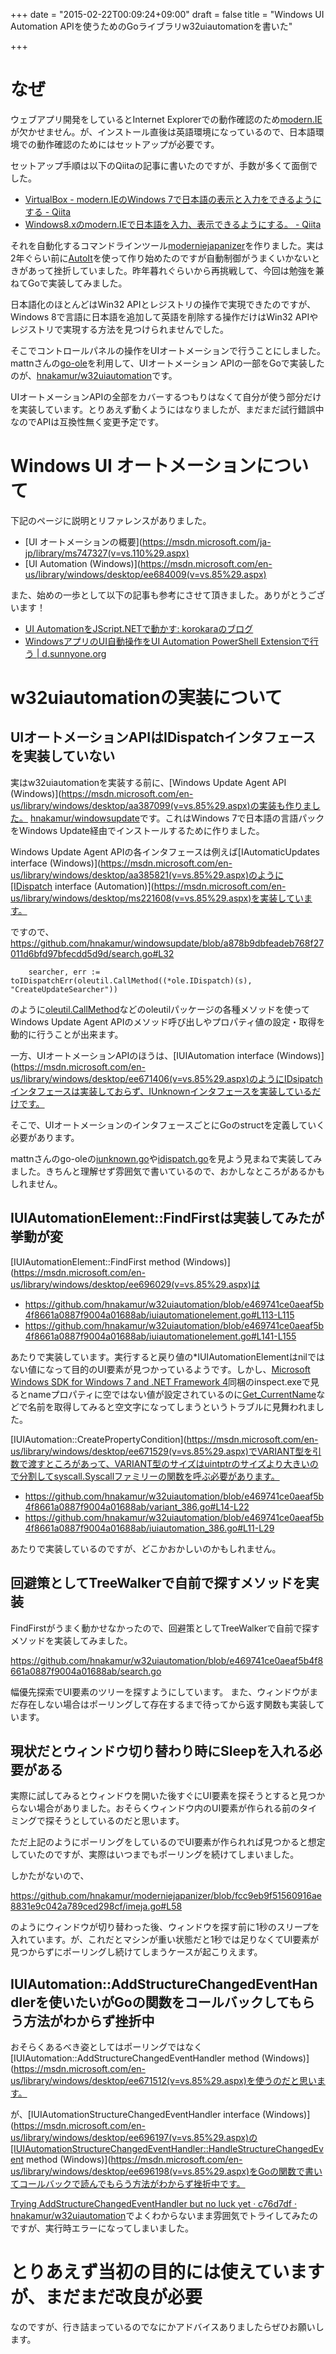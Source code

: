 +++
date = "2015-02-22T00:09:24+09:00"
draft = false
title = "Windows UI Automation APIを使うためのGoライブラリw32uiautomationを書いた"

+++

# なぜ

ウェブアプリ開発をしているとInternet Explorerでの動作確認のため[modern.IE](https://www.modern.ie/ja-jp)が欠かせません。が、インストール直後は英語環境になっているので、日本語環境での動作確認のためにはセットアップが必要です。

セットアップ手順は以下のQiitaの記事に書いたのですが、手数が多くて面倒でした。

* [VirtualBox - modern.IEのWindows 7で日本語の表示と入力をできるようにする - Qiita](http://qiita.com/hnakamur/items/5f2f9e817dd0de60abb2)
* [Windows8.xのmodern.IEで日本語を入力、表示できるようにする。 - Qiita](http://qiita.com/hnakamur/items/cd37c9c8826afe4b4dda)

それを自動化するコマンドラインツール[moderniejapanizer](https://github.com/hnakamur/moderniejapanizer)を作りました。実は2年ぐらい前に[AutoIt](https://www.autoitscript.com/site/autoit/)を使って作り始めたのですが自動制御がうまくいかないときがあって挫折していました。昨年暮れぐらいから再挑戦して、今回は勉強を兼ねてGoで実装してみました。

日本語化のほとんどはWin32 APIとレジストリの操作で実現できたのですが、Windows 8で言語に日本語を追加して英語を削除する操作だけはWin32 APIやレジストリで実現する方法を見つけられませんでした。

そこでコントロールパネルの操作をUIオートメーションで行うことにしました。
mattnさんの[go-ole](https://github.com/mattn/go-ole)を利用して、UIオートメーション APIの一部をGoで実装したのが、[hnakamur/w32uiautomation](https://github.com/hnakamur/w32uiautomation)です。

UIオートメーションAPIの全部をカバーするつもりはなくて自分が使う部分だけを実装しています。とりあえず動くようにはなりましたが、まだまだ試行錯誤中なのでAPIは互換性無く変更予定です。

# Windows UI オートメーションについて

下記のページに説明とリファレンスがありました。

* [UI オートメーションの概要](https://msdn.microsoft.com/ja-jp/library/ms747327(v=vs.110%29.aspx)
* [UI Automation (Windows)](https://msdn.microsoft.com/en-us/library/windows/desktop/ee684009(v=vs.85%29.aspx)

また、始めの一歩として以下の記事も参考にさせて頂きました。ありがとうございます！

* [UI AutomationをJScript.NETで動かす: korokaraのブログ](http://180.cocolog-nifty.com/blog/2011/10/ui-automationjs.html)
* [WindowsアプリのUI自動操作をUI Automation PowerShell Extensionで行う | d.sunnyone.org](http://d.sunnyone.org/2014/09/windowsuiui-automation-powershell.html)

# w32uiautomationの実装について

## UIオートメーションAPIはIDispatchインタフェースを実装していない

実はw32uiautomationを実装する前に、[Windows Update Agent API (Windows)](https://msdn.microsoft.com/en-us/library/windows/desktop/aa387099(v=vs.85%29.aspx)の実装も作りました。 [hnakamur/windowsupdate](https://github.com/hnakamur/windowsupdate)です。これはWindows 7で日本語の言語パックをWindows Update経由でインストールするために作りました。

Windows Update Agent APIの各インタフェースは例えば[IAutomaticUpdates interface (Windows)](https://msdn.microsoft.com/en-us/library/windows/desktop/aa385821(v=vs.85%29.aspx)のように[IDispatch interface (Automation)](https://msdn.microsoft.com/en-us/library/windows/desktop/ms221608(v=vs.85%29.aspx)を実装しています。

ですので、 https://github.com/hnakamur/windowsupdate/blob/a878b9dbfeadeb768f27011d6bfd97bfecdd5d9d/search.go#L32

```
	searcher, err := toIDispatchErr(oleutil.CallMethod((*ole.IDispatch)(s), "CreateUpdateSearcher"))
```

のように[oleutil.CallMethod](https://github.com/mattn/go-ole/blob/7d0136ad48c228000c2abdea549674c498110124/oleutil/oleutil.go#L47)などのoleutilパッケージの各種メソッドを使ってWindows Update Agent APIのメソッド呼び出しやプロパティ値の設定・取得を動的に行うことが出来ます。

一方、UIオートメーションAPIのほうは、[IUIAutomation interface (Windows)](https://msdn.microsoft.com/en-us/library/windows/desktop/ee671406(v=vs.85%29.aspx)のようにIDsipatchインタフェースは実装しておらず、IUnknownインタフェースを実装しているだけです。

そこで、UIオートメーションのインタフェースごとにGoのstructを定義していく必要があります。

mattnさんのgo-oleの[iunknown.go](https://github.com/mattn/go-ole/blob/master/iunknown.go)や[idispatch.go](https://github.com/mattn/go-ole/blob/master/idispatch.go)を見よう見まねで実装してみました。きちんと理解せず雰囲気で書いているので、おかしなところがあるかもしれません。


## IUIAutomationElement::FindFirstは実装してみたが挙動が変

[IUIAutomationElement::FindFirst method (Windows)](https://msdn.microsoft.com/en-us/library/windows/desktop/ee696029(v=vs.85%29.aspx)は

* https://github.com/hnakamur/w32uiautomation/blob/e469741ce0aeaf5b4f8661a0887f9004a01688ab/iuiautomationelement.go#L113-L115
* https://github.com/hnakamur/w32uiautomation/blob/e469741ce0aeaf5b4f8661a0887f9004a01688ab/iuiautomationelement.go#L141-L155

あたりで実装しています。実行すると戻り値の*IUIAutomationElementはnilではない値になって目的のUI要素が見つかっているようです。しかし、[Microsoft Windows SDK for Windows 7 and .NET Framework 4](http://www.microsoft.com/en-us/download/details.aspx?id=8279)同梱のinspect.exeで見るとnameプロパティに空ではない値が設定されているのに[Get_CurrentName](https://github.com/hnakamur/w32uiautomation/blob/e469741ce0aeaf5b4f8661a0887f9004a01688ab/iuiautomationelement.go#L129)などで名前を取得してみると空文字になってしまうというトラブルに見舞われました。

[IUIAutomation::CreatePropertyCondition](https://msdn.microsoft.com/en-us/library/windows/desktop/ee671529(v=vs.85%29.aspx)でVARIANT型を引数で渡すところがあって、VARIANT型のサイズはuintptrのサイズより大きいので分割してsyscall.Syscallファミリーの関数を呼ぶ必要があります。

* https://github.com/hnakamur/w32uiautomation/blob/e469741ce0aeaf5b4f8661a0887f9004a01688ab/variant_386.go#L14-L22
* https://github.com/hnakamur/w32uiautomation/blob/e469741ce0aeaf5b4f8661a0887f9004a01688ab/iuiautomation_386.go#L11-L29

あたりで実装しているのですが、どこかおかしいのかもしれません。

## 回避策としてTreeWalkerで自前で探すメソッドを実装

FindFirstがうまく動かせなかったので、回避策としてTreeWalkerで自前で探すメソッドを実装してみました。

https://github.com/hnakamur/w32uiautomation/blob/e469741ce0aeaf5b4f8661a0887f9004a01688ab/search.go

幅優先探索でUI要素のツリーを探すようにしています。
また、ウィンドウがまだ存在しない場合はポーリングして存在するまで待ってから返す関数も実装しています。

## 現状だとウィンドウ切り替わり時にSleepを入れる必要がある

実際に試してみるとウィンドウを開いた後すぐにUI要素を探そうとすると見つからない場合がありました。おそらくウィンドウ内のUI要素が作られる前のタイミングで探そうとしているのだと思います。

ただ上記のようにポーリングをしているのでUI要素が作られれば見つかると想定していたのですが、実際はいつまでもポーリングを続けてしまいました。

しかたがないので、

https://github.com/hnakamur/moderniejapanizer/blob/fcc9eb9f51560916ae8831e9c042a789ced298cf/imeja.go#L58

のようにウィンドウが切り替わった後、ウィンドウを探す前に1秒のスリープを入れています。が、これだとマシンが重い状態だと1秒では足りなくてUI要素が見つからずにポーリングし続けてしまうケースが起こりえます。

## IUIAutomation::AddStructureChangedEventHandlerを使いたいがGoの関数をコールバックしてもらう方法がわからず挫折中

おそらくあるべき姿としてはポーリングではなく[IUIAutomation::AddStructureChangedEventHandler method (Windows)](https://msdn.microsoft.com/en-us/library/windows/desktop/ee671512(v=vs.85%29.aspx)を使うのだと思います。

が、[IUIAutomationStructureChangedEventHandler interface (Windows)](https://msdn.microsoft.com/en-us/library/windows/desktop/ee696197(v=vs.85%29.aspx)の[IUIAutomationStructureChangedEventHandler::HandleStructureChangedEvent method (Windows)](https://msdn.microsoft.com/en-us/library/windows/desktop/ee696198(v=vs.85%29.aspx)をGoの関数で書いてコールバックで読んでもらう方法がわからず挫折中です。

[Trying AddStructureChangedEventHandler but no luck yet · c76d7df · hnakamur/w32uiautomation](https://github.com/hnakamur/w32uiautomation/commit/c76d7dfb476cd13723bed6da5581639d66b6ffbb)でよくわからないまま雰囲気でトライしてみたのですが、実行時エラーになってしまいました。

# とりあえず当初の目的には使えていますが、まだまだ改良が必要

なのですが、行き詰まっているのでなにかアドバイスありましたらぜひお願いします。
